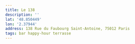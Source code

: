 ```yaml
---
title: Le 138
description: ''
lat: '48.850449'
lon: '2.37944'
address: 138 Rue du Faubourg Saint-Antoine, 75012 Paris
tags: bar happy-hour terrasse
---
```

